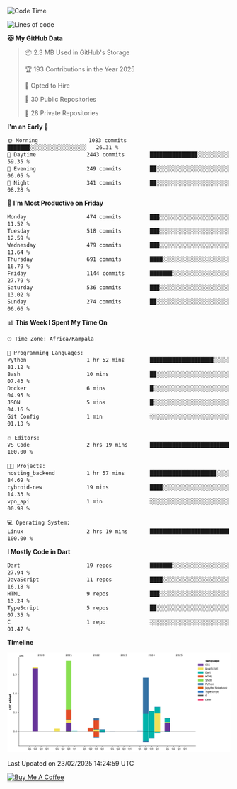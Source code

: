 <!--START_SECTION:waka-->
![Code Time](http://img.shields.io/badge/Code%20Time-948%20hrs%2057%20mins-blue)

![Lines of code](https://img.shields.io/badge/From%20Hello%20World%20I%27ve%20Written-7.1%20million%20lines%20of%20code-blue)

**🐱 My GitHub Data** 

> 📦 2.3 MB Used in GitHub's Storage 
 > 
> 🏆 193 Contributions in the Year 2025
 > 
> 💼 Opted to Hire
 > 
> 📜 30 Public Repositories 
 > 
> 🔑 28 Private Repositories 
 > 
**I'm an Early 🐤** 

```text
🌞 Morning                1083 commits        ███████░░░░░░░░░░░░░░░░░░   26.31 % 
🌆 Daytime                2443 commits        ███████████████░░░░░░░░░░   59.35 % 
🌃 Evening                249 commits         ██░░░░░░░░░░░░░░░░░░░░░░░   06.05 % 
🌙 Night                  341 commits         ██░░░░░░░░░░░░░░░░░░░░░░░   08.28 % 
```
📅 **I'm Most Productive on Friday** 

```text
Monday                   474 commits         ███░░░░░░░░░░░░░░░░░░░░░░   11.52 % 
Tuesday                  518 commits         ███░░░░░░░░░░░░░░░░░░░░░░   12.59 % 
Wednesday                479 commits         ███░░░░░░░░░░░░░░░░░░░░░░   11.64 % 
Thursday                 691 commits         ████░░░░░░░░░░░░░░░░░░░░░   16.79 % 
Friday                   1144 commits        ███████░░░░░░░░░░░░░░░░░░   27.79 % 
Saturday                 536 commits         ███░░░░░░░░░░░░░░░░░░░░░░   13.02 % 
Sunday                   274 commits         ██░░░░░░░░░░░░░░░░░░░░░░░   06.66 % 
```


📊 **This Week I Spent My Time On** 

```text
🕑︎ Time Zone: Africa/Kampala

💬 Programming Languages: 
Python                   1 hr 52 mins        ████████████████████░░░░░   81.12 % 
Bash                     10 mins             ██░░░░░░░░░░░░░░░░░░░░░░░   07.43 % 
Docker                   6 mins              █░░░░░░░░░░░░░░░░░░░░░░░░   04.95 % 
JSON                     5 mins              █░░░░░░░░░░░░░░░░░░░░░░░░   04.16 % 
Git Config               1 min               ░░░░░░░░░░░░░░░░░░░░░░░░░   01.13 % 

🔥 Editors: 
VS Code                  2 hrs 19 mins       █████████████████████████   100.00 % 

🐱‍💻 Projects: 
hosting_backend          1 hr 57 mins        █████████████████████░░░░   84.69 % 
cybroid-new              19 mins             ████░░░░░░░░░░░░░░░░░░░░░   14.33 % 
vpn_api                  1 min               ░░░░░░░░░░░░░░░░░░░░░░░░░   00.98 % 

💻 Operating System: 
Linux                    2 hrs 19 mins       █████████████████████████   100.00 % 
```

**I Mostly Code in Dart** 

```text
Dart                     19 repos            ███████░░░░░░░░░░░░░░░░░░   27.94 % 
JavaScript               11 repos            ████░░░░░░░░░░░░░░░░░░░░░   16.18 % 
HTML                     9 repos             ███░░░░░░░░░░░░░░░░░░░░░░   13.24 % 
TypeScript               5 repos             ██░░░░░░░░░░░░░░░░░░░░░░░   07.35 % 
C                        1 repo              ░░░░░░░░░░░░░░░░░░░░░░░░░   01.47 % 
```



**Timeline**

![Lines of Code chart](https://raw.githubusercontent.com/drexhacker/drexhacker/main/assets/bar_graph.png)


 Last Updated on 23/02/2025 14:24:59 UTC
<!--END_SECTION:waka-->

<a href="https://www.buymeacoffee.com/drexsoftorg" target="_blank"><img src="https://www.buymeacoffee.com/assets/img/custom_images/orange_img.png" alt="Buy Me A Coffee" style="height: 41px !important;width: 174px !important;box-shadow: 0px 3px 2px 0px rgba(190, 190, 190, 0.5) !important;-webkit-box-shadow: 0px 3px 2px 0px rgba(190, 190, 190, 0.5) !important;" ></a>


<!---
drexhacker/drexhacker is a ✨ special ✨ repository because its `README.md` (this file) appears on your GitHub profile.
You can click the Preview link to take a look at your changes.
--->
